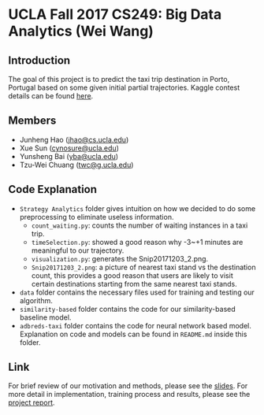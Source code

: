 # UCLA Fall 2017 CS249: Big Data Analytics (Wei Wang)

## Introduction
The goal of this project is to predict the taxi trip destination in Porto, Portugal based on some given initial partial trajectories. Kaggle contest details can be found [here](https://www.kaggle.com/c/pkdd-15-predict-taxi-service-trajectory-i).

## Members
- Junheng Hao (jhao@cs.ucla.edu)
- Xue Sun (cynosure@ucla.edu)
- Yunsheng Bai (yba@ucla.edu)
- Tzu-Wei Chuang (twc@g.ucla.edu)

## Code Explanation
- `Strategy Analytics` folder gives intuition on how we decided to do some preprocessing to eliminate useless information. 
  - `count_waiting.py`: counts the number of waiting instances in a taxi trip. 
  - `timeSelection.py`: showed a good reason why -3~+1 minutes are meaningful to our trajectory. 
  - `visualization.py`: generates the Snip20171203_2.png.
  - `Snip20171203_2.png`: a picture of nearest taxi stand vs the destination count, this provides a good reason that users are likely to visit certain destinations starting from the same nearest taxi stands.
- `data` folder contains the necessary files used for training and testing our algorithm.
- `similarity-based` folder contains the code for our similarity-based baseline model. 
- `adbreds-taxi` folder contains the code for neural network based model. Explanation on code and models can be found in `README.md` inside this folder.

## Link
For brief review of our motivation and methods, please see the [slides](https://github.com/vivi51123/CS249-Current-Topics-in-Data-Structure/blob/master/doc/Taxi%20Project%20Presentation-VWXYJ.pdf). For more detail in implementation, training process and results, please see the [project report](https://github.com/vivi51123/CS249-Current-Topics-in-Data-Structure/blob/master/doc/cs249-project-report-VWXYJ.pdf).
